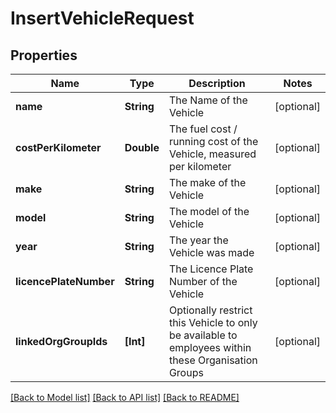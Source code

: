 # InsertVehicleRequest

## Properties
Name | Type | Description | Notes
------------ | ------------- | ------------- | -------------
**name** | **String** | The Name of the Vehicle | [optional] 
**costPerKilometer** | **Double** | The fuel cost / running cost of the Vehicle, measured per kilometer | [optional] 
**make** | **String** | The make of the Vehicle | [optional] 
**model** | **String** | The model of the Vehicle | [optional] 
**year** | **String** | The year the Vehicle was made | [optional] 
**licencePlateNumber** | **String** | The Licence Plate Number of the Vehicle | [optional] 
**linkedOrgGroupIds** | **[Int]** | Optionally restrict this Vehicle to only be available to employees within these Organisation Groups | [optional] 

[[Back to Model list]](../README.md#documentation-for-models) [[Back to API list]](../README.md#documentation-for-api-endpoints) [[Back to README]](../README.md)


